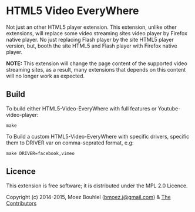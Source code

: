 # HTML5 Video EveryWhere

Not just an other HTML5 player extension.
This extension, unlike other extensions, will replace some video streaming sites
video player by Firefox native player. No just replacing Flash player by the
site HTML5 player version, but, booth the site HTML5 and Flash player with Firefox
native player.

**NOTE:**
This extension will change the page content of the supported video streaming
sites, as a result, many extensions that depends on this content will no longer
work as expected.

## Build

To build either HTML5-Video-EveryWhere with full features or Youtube-video-player:
```shell
make
```
To Build a custom HTML5-Video-EveryWhere with specific drivers, specific them
to DRIVER var on comma-seprated format, e.g:
```shell
make DRIVER=facebook,vimeo
```

## Licence

This extension is free software; it is distributed under the MPL 2.0 Licence.

Copyright (c) 2014-2015, Moez Bouhlel (bmoez.j@gmail.com) & [The
Contributors](https://github.com/lejenome/html5-video-everywhere/graphs/contributors)
